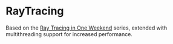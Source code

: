 # RayTracing
Based on the [Ray Tracing in One Weekend](https://raytracing.github.io/) series, extended with multithreading support for increased performance.
